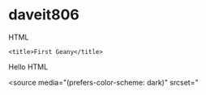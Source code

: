 # daveit806
HTML
<!DOCTYPE html>
<html>
<head>
	<meta charset = "utf-8">
	
	<title>First Geany</title>
	
</head>

<body>
	<p>Hello HTML</p>
</body>
</html>

<picture><source media="(prefers-color-scheme: dark)" srcset="<source media="(prefers-color-scheme: dark)" srcset="https://user-images.githubusercontent.com/25423296/163456776-7f95b81a-f1ed-45f7-b7ab-8fa810d529fa.png"></picture>
